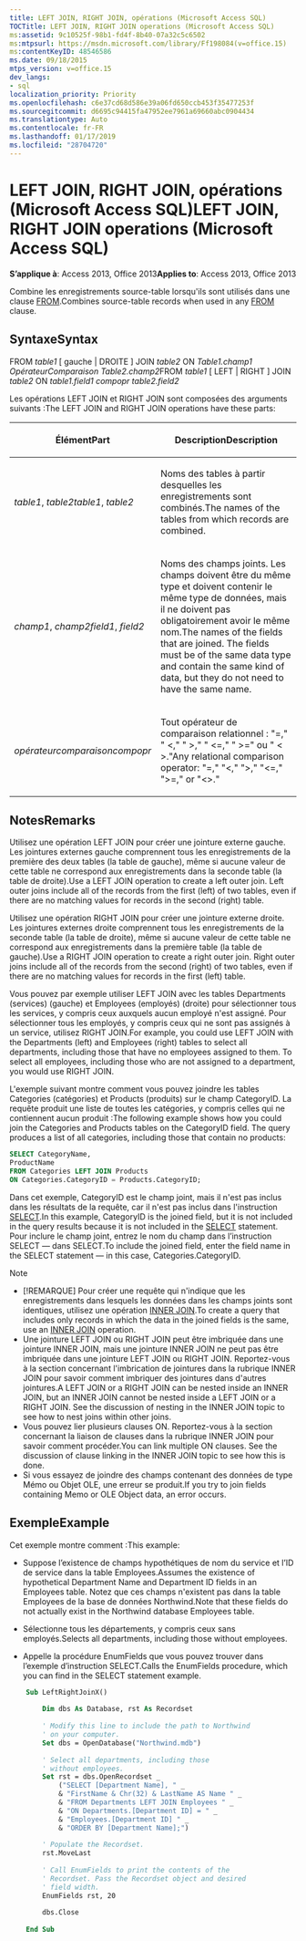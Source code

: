 ```yaml
---
title: LEFT JOIN, RIGHT JOIN, opérations (Microsoft Access SQL)
TOCTitle: LEFT JOIN, RIGHT JOIN operations (Microsoft Access SQL)
ms:assetid: 9c10525f-98b1-fd4f-8b40-07a32c5c6502
ms:mtpsurl: https://msdn.microsoft.com/library/Ff198084(v=office.15)
ms:contentKeyID: 48546586
ms.date: 09/18/2015
mtps_version: v=office.15
dev_langs:
- sql
localization_priority: Priority
ms.openlocfilehash: c6e37cd68d586e39a06fd650ccb453f35477253f
ms.sourcegitcommit: d6695c94415fa47952ee7961a69660abc0904434
ms.translationtype: Auto
ms.contentlocale: fr-FR
ms.lasthandoff: 01/17/2019
ms.locfileid: "28704720"
---
```

# <a name="left-join-right-join-operations-microsoft-access-sql"></a><span data-ttu-id="f105b-102">LEFT JOIN, RIGHT JOIN, opérations (Microsoft Access SQL)</span><span class="sxs-lookup"><span data-stu-id="f105b-102">LEFT JOIN, RIGHT JOIN operations (Microsoft Access SQL)</span></span>

<span data-ttu-id="f105b-103">**S’applique à**: Access 2013, Office 2013</span><span class="sxs-lookup"><span data-stu-id="f105b-103">**Applies to**: Access 2013, Office 2013</span></span>

<span data-ttu-id="f105b-104">Combine les enregistrements source-table lorsqu'ils sont utilisés dans une clause [FROM](https://docs.microsoft.com/office/vba/access/Concepts/Structured-Query-Language/from-clause-microsoft-access-sql).</span><span class="sxs-lookup"><span data-stu-id="f105b-104">Combines source-table records when used in any [FROM](https://docs.microsoft.com/office/vba/access/Concepts/Structured-Query-Language/from-clause-microsoft-access-sql) clause.</span></span>

## <a name="syntax"></a><span data-ttu-id="f105b-105">Syntaxe</span><span class="sxs-lookup"><span data-stu-id="f105b-105">Syntax</span></span>

<span data-ttu-id="f105b-106">FROM *table1* \[ gauche | DROITE \] JOIN *table2* ON *Table1.champ1* *OpérateurComparaison Table2.champ2*</span><span class="sxs-lookup"><span data-stu-id="f105b-106">FROM *table1* \[ LEFT | RIGHT \] JOIN *table2* ON *table1.field1* *compopr table2.field2*</span></span>

<span data-ttu-id="f105b-107">Les opérations LEFT JOIN et RIGHT JOIN sont composées des arguments suivants :</span><span class="sxs-lookup"><span data-stu-id="f105b-107">The LEFT JOIN and RIGHT JOIN operations have these parts:</span></span>

<table>
<colgroup>
<col style="width: 50%" />
<col style="width: 50%" />
</colgroup>
<thead>
<tr class="header">
<th><p><span data-ttu-id="f105b-108">Élément</span><span class="sxs-lookup"><span data-stu-id="f105b-108">Part</span></span></p></th>
<th><p><span data-ttu-id="f105b-109">Description</span><span class="sxs-lookup"><span data-stu-id="f105b-109">Description</span></span></p></th>
</tr>
</thead>
<tbody>
<tr class="odd">
<td><p><span data-ttu-id="f105b-110"><em>table1</em>, <em>table2</em></span><span class="sxs-lookup"><span data-stu-id="f105b-110"><em>table1</em>, <em>table2</em></span></span></p></td>
<td><p><span data-ttu-id="f105b-111">Noms des tables à partir desquelles les enregistrements sont combinés.</span><span class="sxs-lookup"><span data-stu-id="f105b-111">The names of the tables from which records are combined.</span></span></p></td>
</tr>
<tr class="even">
<td><p><span data-ttu-id="f105b-112"><em>champ1</em>, <em>champ2</em></span><span class="sxs-lookup"><span data-stu-id="f105b-112"><em>field1</em>, <em>field2</em></span></span></p></td>
<td><p><span data-ttu-id="f105b-p101">Noms des champs joints. Les champs doivent être du même type et doivent contenir le même type de données, mais il ne doivent pas obligatoirement avoir le même nom.</span><span class="sxs-lookup"><span data-stu-id="f105b-p101">The names of the fields that are joined. The fields must be of the same data type and contain the same kind of data, but they do not need to have the same name.</span></span></p></td>
</tr>
<tr class="odd">
<td><p><span data-ttu-id="f105b-115"><em>opérateurcomparaison</em></span><span class="sxs-lookup"><span data-stu-id="f105b-115"><em>compopr</em></span></span></p></td>
<td><p><span data-ttu-id="f105b-116">Tout opérateur de comparaison relationnel : &quot;=,&quot; &quot; &lt;,&quot; &quot; &gt;,&quot; &quot; &lt;=,&quot; &quot; &gt;=&quot; ou &quot; &lt; &gt;.&quot;</span><span class="sxs-lookup"><span data-stu-id="f105b-116">Any relational comparison operator: &quot;=,&quot; &quot;&lt;,&quot; &quot;&gt;,&quot; &quot;&lt;=,&quot; &quot;&gt;=,&quot; or &quot;&lt;&gt;.&quot;</span></span></p></td>
</tr>
</tbody>
</table>


## <a name="remarks"></a><span data-ttu-id="f105b-117">Notes</span><span class="sxs-lookup"><span data-stu-id="f105b-117">Remarks</span></span>

<span data-ttu-id="f105b-p102">Utilisez une opération LEFT JOIN pour créer une jointure externe gauche. Les jointures externes gauche comprennent tous les enregistrements de la première des deux tables (la table de gauche), même si aucune valeur de cette table ne correspond aux enregistrements dans la seconde table (la table de droite).</span><span class="sxs-lookup"><span data-stu-id="f105b-p102">Use a LEFT JOIN operation to create a left outer join. Left outer joins include all of the records from the first (left) of two tables, even if there are no matching values for records in the second (right) table.</span></span>

<span data-ttu-id="f105b-p103">Utilisez une opération RIGHT JOIN pour créer une jointure externe droite. Les jointures externes droite comprennent tous les enregistrements de la seconde table (la table de droite), même si aucune valeur de cette table ne correspond aux enregistrements dans la première table (la table de gauche).</span><span class="sxs-lookup"><span data-stu-id="f105b-p103">Use a RIGHT JOIN operation to create a right outer join. Right outer joins include all of the records from the second (right) of two tables, even if there are no matching values for records in the first (left) table.</span></span>

<span data-ttu-id="f105b-p104">Vous pouvez par exemple utiliser LEFT JOIN avec les tables Departments (services) (gauche) et Employees (employés) (droite) pour sélectionner tous les services, y compris ceux auxquels aucun employé n'est assigné. Pour sélectionner tous les employés, y compris ceux qui ne sont pas assignés à un service, utilisez RIGHT JOIN.</span><span class="sxs-lookup"><span data-stu-id="f105b-p104">For example, you could use LEFT JOIN with the Departments (left) and Employees (right) tables to select all departments, including those that have no employees assigned to them. To select all employees, including those who are not assigned to a department, you would use RIGHT JOIN.</span></span>

<span data-ttu-id="f105b-p105">L'exemple suivant montre comment vous pouvez joindre les tables Categories (catégories) et Products (produits) sur le champ CategoryID. La requête produit une liste de toutes les catégories, y compris celles qui ne contiennent aucun produit :</span><span class="sxs-lookup"><span data-stu-id="f105b-p105">The following example shows how you could join the Categories and Products tables on the CategoryID field. The query produces a list of all categories, including those that contain no products:</span></span>

```sql
SELECT CategoryName, 
ProductName 
FROM Categories LEFT JOIN Products 
ON Categories.CategoryID = Products.CategoryID;
```

<span data-ttu-id="f105b-126">Dans cet exemple, CategoryID est le champ joint, mais il n'est pas inclus dans les résultats de la requête, car il n'est pas inclus dans l'instruction [SELECT](select-statement-microsoft-access-sql.md).</span><span class="sxs-lookup"><span data-stu-id="f105b-126">In this example, CategoryID is the joined field, but it is not included in the query results because it is not included in the [SELECT](select-statement-microsoft-access-sql.md) statement.</span></span> <span data-ttu-id="f105b-127">Pour inclure le champ joint, entrez le nom du champ dans l’instruction SELECT — dans SELECT.</span><span class="sxs-lookup"><span data-stu-id="f105b-127">To include the joined field, enter the field name in the SELECT statement — in this case, Categories.CategoryID.</span></span>

> [!NOTE]
> - <span data-ttu-id="f105b-128">[!REMARQUE] Pour créer une requête qui n'indique que les enregistrements dans lesquels les données dans les champs joints sont identiques, utilisez une opération [INNER JOIN](inner-join-operation-microsoft-access-sql.md).</span><span class="sxs-lookup"><span data-stu-id="f105b-128">To create a query that includes only records in which the data in the joined fields is the same, use an [INNER JOIN](inner-join-operation-microsoft-access-sql.md) operation.</span></span>
> - <span data-ttu-id="f105b-p107">Une jointure LEFT JOIN ou RIGHT JOIN peut être imbriquée dans une jointure INNER JOIN, mais une jointure INNER JOIN ne peut pas être imbriquée dans une jointure LEFT JOIN ou RIGHT JOIN. Reportez-vous à la section concernant l'imbrication de jointures dans la rubrique INNER JOIN pour savoir comment imbriquer des jointures dans d'autres jointures.</span><span class="sxs-lookup"><span data-stu-id="f105b-p107">A LEFT JOIN or a RIGHT JOIN can be nested inside an INNER JOIN, but an INNER JOIN cannot be nested inside a LEFT JOIN or a RIGHT JOIN. See the discussion of nesting in the INNER JOIN topic to see how to nest joins within other joins.</span></span>
> - <span data-ttu-id="f105b-p108">Vous pouvez lier plusieurs clauses ON. Reportez-vous à la section concernant la liaison de clauses dans la rubrique INNER JOIN pour savoir comment procéder.</span><span class="sxs-lookup"><span data-stu-id="f105b-p108">You can link multiple ON clauses. See the discussion of clause linking in the INNER JOIN topic to see how this is done.</span></span>
> - <span data-ttu-id="f105b-133">Si vous essayez de joindre des champs contenant des données de type Mémo ou Objet OLE, une erreur se produit.</span><span class="sxs-lookup"><span data-stu-id="f105b-133">If you try to join fields containing Memo or OLE Object data, an error occurs.</span></span>

## <a name="example"></a><span data-ttu-id="f105b-134">Exemple</span><span class="sxs-lookup"><span data-stu-id="f105b-134">Example</span></span>

<span data-ttu-id="f105b-135">Cet exemple montre comment :</span><span class="sxs-lookup"><span data-stu-id="f105b-135">This example:</span></span>
- <span data-ttu-id="f105b-136">Suppose l’existence de champs hypothétiques de nom du service et l’ID de service dans la table Employees.</span><span class="sxs-lookup"><span data-stu-id="f105b-136">Assumes the existence of hypothetical Department Name and Department ID fields in an Employees table.</span></span> <span data-ttu-id="f105b-137">Notez que ces champs n'existent pas dans la table Employees de la base de données Northwind.</span><span class="sxs-lookup"><span data-stu-id="f105b-137">Note that these fields do not actually exist in the Northwind database Employees table.</span></span>

- <span data-ttu-id="f105b-138">Sélectionne tous les départements, y compris ceux sans employés.</span><span class="sxs-lookup"><span data-stu-id="f105b-138">Selects all departments, including those without employees.</span></span>

- <span data-ttu-id="f105b-139">Appelle la procédure EnumFields que vous pouvez trouver dans l’exemple d’instruction SELECT.</span><span class="sxs-lookup"><span data-stu-id="f105b-139">Calls the EnumFields procedure, which you can find in the SELECT statement example.</span></span>


```vb
    Sub LeftRightJoinX() 
     
        Dim dbs As Database, rst As Recordset 
     
        ' Modify this line to include the path to Northwind 
        ' on your computer. 
        Set dbs = OpenDatabase("Northwind.mdb") 
         
        ' Select all departments, including those  
        ' without employees. 
        Set rst = dbs.OpenRecordset _ 
            ("SELECT [Department Name], " _ 
            & "FirstName & Chr(32) & LastName AS Name " _ 
            & "FROM Departments LEFT JOIN Employees " _ 
            & "ON Departments.[Department ID] = " _ 
            & "Employees.[Department ID] " _ 
            & "ORDER BY [Department Name];") 
         
        ' Populate the Recordset. 
        rst.MoveLast 
         
        ' Call EnumFields to print the contents of the  
        ' Recordset. Pass the Recordset object and desired 
        ' field width. 
        EnumFields rst, 20 
     
        dbs.Close 
     
    End Sub
```
